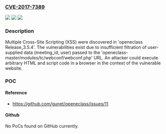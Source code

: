 ### [CVE-2017-7389](https://cve.mitre.org/cgi-bin/cvename.cgi?name=CVE-2017-7389)
![](https://img.shields.io/static/v1?label=Product&message=n%2Fa&color=blue)
![](https://img.shields.io/static/v1?label=Version&message=n%2Fa&color=blue)
![](https://img.shields.io/static/v1?label=Vulnerability&message=n%2Fa&color=brighgreen)

### Description

Multiple Cross-Site Scripting (XSS) were discovered in 'openeclass Release_3.5.4'. The vulnerabilities exist due to insufficient filtration of user-supplied data (meeting_id, user) passed to the 'openeclass-master/modules/tc/webconf/webconf.php' URL. An attacker could execute arbitrary HTML and script code in a browser in the context of the vulnerable website.

### POC

#### Reference
- https://github.com/gunet/openeclass/issues/11

#### Github
No PoCs found on GitHub currently.

